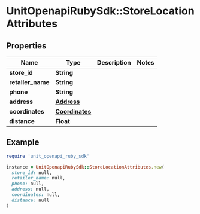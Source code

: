 # UnitOpenapiRubySdk::StoreLocationAttributes

## Properties

| Name | Type | Description | Notes |
| ---- | ---- | ----------- | ----- |
| **store_id** | **String** |  |  |
| **retailer_name** | **String** |  |  |
| **phone** | **String** |  |  |
| **address** | [**Address**](Address.md) |  |  |
| **coordinates** | [**Coordinates**](Coordinates.md) |  |  |
| **distance** | **Float** |  |  |

## Example

```ruby
require 'unit_openapi_ruby_sdk'

instance = UnitOpenapiRubySdk::StoreLocationAttributes.new(
  store_id: null,
  retailer_name: null,
  phone: null,
  address: null,
  coordinates: null,
  distance: null
)
```

